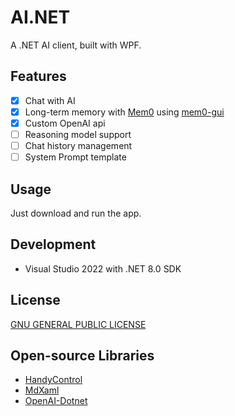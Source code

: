 # AI.NET

A .NET AI client, built with WPF.

## Features

- [x] Chat with AI
- [x] Long-term memory with [Mem0](https://github.com/mem0ai/mem0) using [mem0-gui](https://github.com/SamHou0/mem0-gui)
- [x] Custom OpenAI api
- [ ] Reasoning model support
- [ ] Chat history management
- [ ] System Prompt template

## Usage

Just download and run the app.

## Development

- Visual Studio 2022 with .NET 8.0 SDK

## License

[GNU GENERAL PUBLIC LICENSE](./LICENSE.txt)

## Open-source Libraries

- [HandyControl](https://github.com/HandyOrg/HandyControl)
- [MdXaml](https://github.com/whistyun/MdXaml)
- [OpenAI-Dotnet](https://github.com/openai/openai-dotnet)